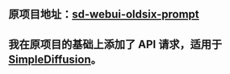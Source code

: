 ﻿## 原项目地址：[sd-webui-oldsix-prompt](https://github.com/thisjam/sd-webui-oldsix-prompt)

## 我在原项目的基础上添加了 API 请求，适用于 [SimpleDiffusion](https://github.com/TopSea/SimpleDiffusion)。
